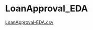 # LoanApproval_EDA

[LoanApproval-EDA.csv](https://github.com/user-attachments/files/17510230/LoanApproval-EDA.csv)
